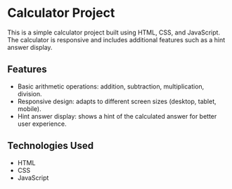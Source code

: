 # Calculator Project

This is a simple calculator project built using HTML, CSS, and JavaScript. The calculator is responsive and includes additional features such as a hint answer display.

## Features

- Basic arithmetic operations: addition, subtraction, multiplication, division.
- Responsive design: adapts to different screen sizes (desktop, tablet, mobile).
- Hint answer display: shows a hint of the calculated answer for better user experience.

## Technologies Used

- HTML
- CSS
- JavaScript